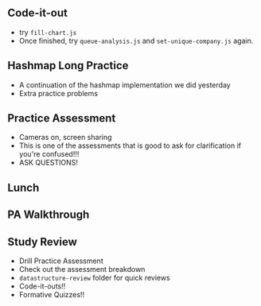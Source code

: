 ## Code-it-out
- try `fill-chart.js`
- Once finished, try `queue-analysis.js` and `set-unique-company.js` again.

## Hashmap Long Practice
- A continuation of the hashmap implementation we did yesterday
- Extra practice problems 

## Practice Assessment
- Cameras on, screen sharing
- This is one of the assessments that is good to ask for clarification if you're confused!!! 
- ASK QUESTIONS!

## Lunch

## PA Walkthrough

## Study Review
- Drill Practice Assessment
- Check out the assessment breakdown
- `datastructure-review` folder for quick reviews
- Code-it-outs!!
- Formative Quizzes!!

